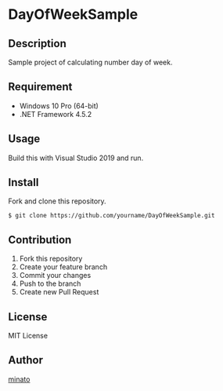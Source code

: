 # DayOfWeekSample

## Description

Sample project of calculating number day of week.

## Requirement

- Windows 10 Pro (64-bit)
- .NET Framework 4.5.2

## Usage

Build this with Visual Studio 2019 and run.

## Install

Fork and clone this repository.

```
$ git clone https://github.com/yourname/DayOfWeekSample.git
```

## Contribution

1. Fork this repository
2. Create your feature branch
3. Commit your changes
4. Push to the branch
5. Create new Pull Request

## License

MIT License

## Author

[minato](https://blog.minatoproject.com/)
